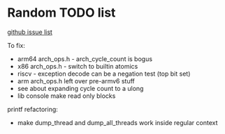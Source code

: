 # Random TODO list

[github issue list](https://github.com/littlekernel/lk/issues)

To fix:
+   arm64 arch_ops.h - arch_cycle_count is bogus
+   x86 arch_ops.h - switch to builtin atomics
+   riscv - exception decode can be a negation test (top bit set)
+   arm arch_ops.h left over pre-armv6 stuff
+   see about expanding cycle count to a ulong
+   lib console make read only blocks


printf refactoring:
+   make dump_thread and dump_all_threads work inside regular context
	
